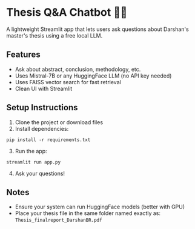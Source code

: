 # Thesis Q&A Chatbot 🤖📘

A lightweight Streamlit app that lets users ask questions about Darshan's master's thesis using a free local LLM.

## Features
- Ask about abstract, conclusion, methodology, etc.
- Uses Mistral-7B or any HuggingFace LLM (no API key needed)
- Uses FAISS vector search for fast retrieval
- Clean UI with Streamlit

## Setup Instructions

1. Clone the project or download files
2. Install dependencies:
```
pip install -r requirements.txt
```

3. Run the app:
```
streamlit run app.py
```

4. Ask your questions!

## Notes
- Ensure your system can run HuggingFace models (better with GPU)
- Place your thesis file in the same folder named exactly as: `Thesis_finalreport_DarshanBR.pdf`
